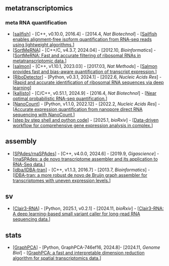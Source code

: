 ## metatranscriptomics
### meta RNA quantification

- [[sailfish](https://github.com/kingsfordgroup/sailfish)] - [C++, v0.10.0, 2016.4] - [2014.4, _Nat Biotechnol_] - [[Sailfish enables alignment-free isoform quantification from RNA-seq reads using lightweight algorithms.](https://doi.org/10.1038/nbt.2862)]
- [[SortMeRNA](https://github.com/sortmerna/sortmerna)] - [C++/C, v4.3.7, 2024.04] - [2012.10, _Bioinformatics_] - [[SortMeRNA: Fast and accurate filtering of ribosomal RNAs in metatranscriptomic data.](https://doi.org/10.1093/bioinformatics/bts611)]
- [[salmon](https://github.com/COMBINE-lab/salmon)] - [C++, v1.10.1, 2023.03] - [2017.03, _Nat Methods_] - [[Salmon provides fast and bias-aware quantification of transcript expression.](https://doi.org/10.1038/nmeth.4197)]
- [[RiboDetector](https://github.com/hzi-bifo/RiboDetector)] - [Python, v0.3.1, 2024.1] - [2022.6, _Nucleic Acids Res_] - [[Rapid and accurate identification of ribosomal RNA sequences via deep learning](https://doi.org/10.1093/nar/gkac112)]
- [[kallisto](https://github.com/pachterlab/kallisto)] - [C/C++, v0.51.1, 2024.9] - [2016.4, _Nat Biotechnol_] - [[Near optimal probabilistic RNA-seq quantification.](https://doi.org/10.1038/nbt.3519)]
- [[NanoCount](https://github.com/a-slide/NanoCount)] - [Python, v1.1.0, 2022.12] - [2022.2, _Nucleic Acids Res_] - [[Accurate expression quantification from nanopore direct RNA sequencing with NanoCount.](https://doi.org/10.1093/nar/gkab1129)]
- [[step by step shell and python code](https://github.com/RyoMameda/workflow)] - [2025.1, _bioRxiv_] - [[Data-driven workflow for comprehensive gene expression analysis in complex.](https://doi.org/10.1101/2025.01.17.632662)]


## assembly
- [[SPAdes/rnaSPAdes](https://github.com/ablab/spades)] -  [C++, v4.0.0, 2024.6] - [2019.9, _Gigascience_] - [[rnaSPAdes: a de novo transcriptome assembler and its application to RNA-Seq data.](https://doi.org/10.1093/gigascience/giz100)]
- [[idba/IDBA-tran](https://github.com/loneknightpy/idba)] - [C++, v1.1.3, 2016.7] - [2013.7, _Bioinformatics_] - [[IDBA-tran: a more robust de novo de Bruijn graph assembler for transcriptomes with uneven expression levels.](https://doi.org/10.1093/bioinformatics/btt219)]

## sv
- [[Clair3-RNA](https://github.com/HKU-BAL/Clair3-RNA)] - [Python, 2025.1, v0.2.1] - [2024.11, _bioRxiv_] - [[Clair3-RNA: A deep learning-based small variant caller for long-read RNA sequencing data.](https://doi.org/10.1101/2024.11.17.624050)]

## stats
- [[GraphPCA](https://github.com/YANG-ERA/GraphPCA)] - [Python, GraphPCA-746ef16, 2024.8]- [2024.11, _Genome Biol_] - [[GraphPCA: a fast and interpretable dimension reduction algorithm for spatial transcriptomics data.](https://doi.org/10.1186/s13059-024-03429-x)]